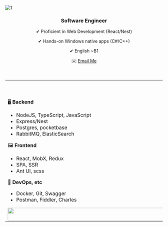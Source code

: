 
![1](https://github.com/user-attachments/assets/5f3e341d-86a1-4cad-84c6-5e8c93ca6e2d)

<div align='center'>    
    
<h3>

**Software Engineer**    
</h3>
</div>
<div align='center'>		

✔ Proficient in Web Development (React/Nest)
</div>    
<div align='center'>		
	
✔ Hands-on Windows native apps (C#/C++) 
</div>     
   
<div align='center'>		
	
✔ English ~B1
</div>  
<div align='center'>	
	
✉️ [Email Me](mailto:conorswipe@gmail.com)	
</div>
<br>                                                               
<table>
<tbody>
<tr>
<td>
<br>
<br>  


🖥 **Backend**

- NodeJS, TypeScript, JavaScript
- Express/Nest
- Postgres, pocketbase
- RabbitMQ, ElasticSearch

🖼️ **Frontend**

- React, MobX, Redux
- SPA, SSR
- Ant UI, scss

📁 **DevOps, etc**

- Docker, Git, Swagger
- Postman, Fiddler, Charles

<img src="https://github.com/user-attachments/assets/9ecfe624-51a5-4936-a0f6-10f8204ec03f" style="width: 775px; height: 40px; max-width: 100%;">


</td>
<td>
	
![goku](https://github.com/user-attachments/assets/0d03a1ed-db86-473d-b96a-87348c4c4fdc)

</td>
</tr>

</tbody>
</table>

